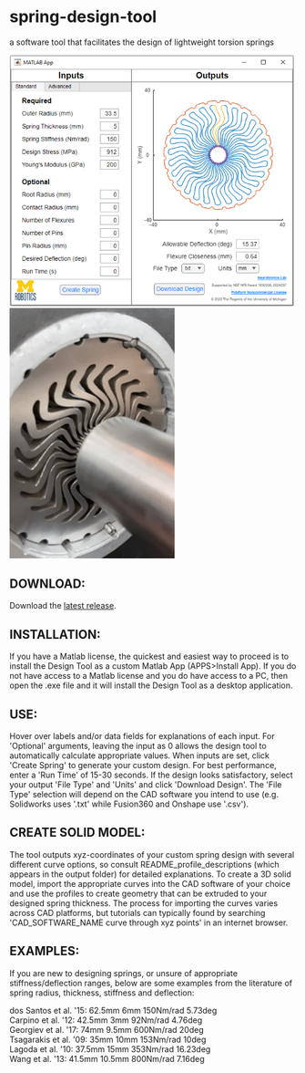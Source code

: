 # spring-design-tool
a software tool that facilitates the design of lightweight torsion springs

<p float="left">
  <img src="assets/Design Tool Snip.png" width="500" />
  <img src="assets/spring GIF.gif" width="290" /> 
</p>

## DOWNLOAD:
Download the [latest release](https://github.com/neurobionics/spring-design-tool/releases).  

## INSTALLATION:
If you have a Matlab license, the quickest and easiest way to proceed is to install the Design Tool as a custom Matlab App (APPS>Install App). If you do not have access to a Matlab license and you do have access to a PC, then open the .exe file and it will install the Design Tool as a desktop application.

## USE:
Hover over labels and/or data fields for explanations of each input. For 'Optional' arguments, leaving the input as 0 allows the design tool to automatically calculate appropriate values. When inputs are set, click 'Create Spring' to generate your custom design. For best performance, enter a 'Run Time' of 15-30 seconds. If the design looks satisfactory, select your output 'File Type' and 'Units' and click 'Download Design'. The 'File Type' selection will depend on the CAD software you intend to use (e.g. Solidworks uses '.txt' while Fusion360 and Onshape use '.csv').

## CREATE SOLID MODEL:
The tool outputs xyz-coordinates of your custom spring design with several different curve options, so consult README_profile_descriptions (which appears in the output folder) for detailed explanations. To create a 3D solid model, import the appropriate curves into the CAD software of your choice and use the profiles to create geometry that can be extruded to your designed spring thickness. The process for importing the curves varies across CAD platforms, but tutorials can typically found by searching 'CAD_SOFTWARE_NAME curve through xyz points' in an internet browser.

## EXAMPLES:
If you are new to designing springs, or unsure of appropriate stiffness/deflection ranges, below are some examples from the literature of spring radius, thickness, stiffness and deflection:

dos Santos et al. '15: 62.5mm 6mm 150Nm/rad 5.73deg <br/>
Carpino et al. '12: 42.5mm 3mm 92Nm/rad 4.76deg <br/>
Georgiev et al. '17: 74mm 9.5mm 600Nm/rad 20deg <br/>
Tsagarakis et al. '09: 35mm 10mm 153Nm/rad 10deg <br/>
Lagoda et al. '10: 37.5mm 15mm 353Nm/rad 16.23deg <br/>
Wang et al. '13: 41.5mm 10.5mm 800Nm/rad 7.16deg

